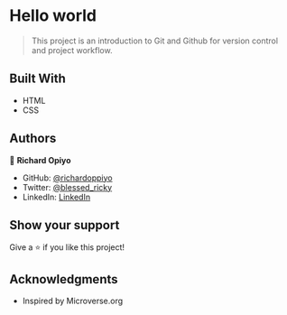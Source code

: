 # Hello world

> This project is an introduction to Git and Github for version control and project workflow.

## Built With

- HTML
- CSS


## Authors

👤 **Richard Opiyo**

- GitHub: [@richardoppiyo](https://github.com/richardopiyo)
- Twitter: [@blessed_ricky](https://twitter.com/blessedricky)
- LinkedIn: [LinkedIn](https://linkedin.com/in/richardoppiyo)


## Show your support

Give a ⭐️ if you like this project!

## Acknowledgments

- Inspired by Microverse.org
